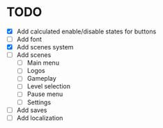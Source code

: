# TODO

- [X] Add calculated enable/disable states for buttons
- [ ] Add font
- [X] Add scenes system
- [ ] Add scenes
    - [ ] Main menu
    - [ ] Logos
    - [ ] Gameplay
    - [ ] Level selection
    - [ ] Pause menu
    - [ ] Settings
- [ ] Add saves
- [ ] Add localization
